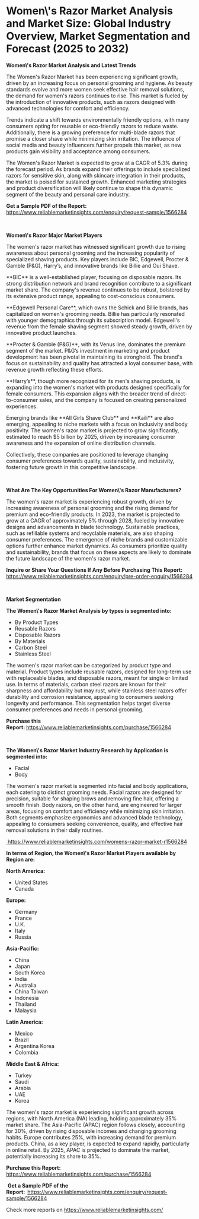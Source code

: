 <p><h1>Women\'s Razor Market Analysis and Market Size: Global Industry Overview, Market Segmentation and Forecast (2025 to 2032)</h1></p><p><strong>Women\'s Razor Market Analysis and Latest Trends</strong></p>
<p><p>The Women's Razor Market has been experiencing significant growth, driven by an increasing focus on personal grooming and hygiene. As beauty standards evolve and more women seek effective hair removal solutions, the demand for women's razors continues to rise. This market is fueled by the introduction of innovative products, such as razors designed with advanced technologies for comfort and efficiency. </p><p>Trends indicate a shift towards environmentally friendly options, with many consumers opting for reusable or eco-friendly razors to reduce waste. Additionally, there is a growing preference for multi-blade razors that promise a closer shave while minimizing skin irritation. The influence of social media and beauty influencers further propels this market, as new products gain visibility and acceptance among consumers.</p><p>The Women's Razor Market is expected to grow at a CAGR of 5.3% during the forecast period. As brands expand their offerings to include specialized razors for sensitive skin, along with skincare integration in their products, the market is poised for sustained growth. Enhanced marketing strategies and product diversification will likely continue to shape this dynamic segment of the beauty and personal care industry.</p></p>
<p><strong>Get a Sample PDF of the Report:&nbsp;</strong> <a href="https://www.reliablemarketinsights.com/enquiry/request-sample/1566284?utm_campaign=2636&utm_medium=2&utm_source=Github&utm_content=ia&utm_term=22032025&utm_id=womens-razor">https://www.reliablemarketinsights.com/enquiry/request-sample/1566284</a></p>
<p>&nbsp;</p>
<p><strong>Women\'s Razor Major Market Players</strong></p>
<p><p>The women's razor market has witnessed significant growth due to rising awareness about personal grooming and the increasing popularity of specialized shaving products. Key players include BIC, Edgewell, Procter & Gamble (P&G), Harry’s, and innovative brands like Billie and Oui Shave.</p><p>**BIC** is a well-established player, focusing on disposable razors. Its strong distribution network and brand recognition contribute to a significant market share. The company's revenue continues to be robust, bolstered by its extensive product range, appealing to cost-conscious consumers.</p><p>**Edgewell Personal Care**, which owns the Schick and Billie brands, has capitalized on women's grooming needs. Billie has particularly resonated with younger demographics through its subscription model. Edgewell's revenue from the female shaving segment showed steady growth, driven by innovative product launches.</p><p>**Procter & Gamble (P&G)**, with its Venus line, dominates the premium segment of the market. P&G’s investment in marketing and product development has been pivotal in maintaining its stronghold. The brand's focus on sustainability and quality has attracted a loyal consumer base, with revenue growth reflecting these efforts.</p><p>**Harry’s**, though more recognized for its men's shaving products, is expanding into the women's market with products designed specifically for female consumers. This expansion aligns with the broader trend of direct-to-consumer sales, and the company is focused on creating personalized experiences.</p><p>Emerging brands like **All Girls Shave Club** and **Kaili** are also emerging, appealing to niche markets with a focus on inclusivity and body positivity. The women's razor market is projected to grow significantly, estimated to reach $5 billion by 2025, driven by increasing consumer awareness and the expansion of online distribution channels.</p><p>Collectively, these companies are positioned to leverage changing consumer preferences towards quality, sustainability, and inclusivity, fostering future growth in this competitive landscape.</p></p>
<p>&nbsp;</p>
<p><strong>What Are The Key Opportunities For Women\'s Razor Manufacturers?</strong></p>
<p><p>The women's razor market is experiencing robust growth, driven by increasing awareness of personal grooming and the rising demand for premium and eco-friendly products. In 2023, the market is projected to grow at a CAGR of approximately 5% through 2028, fueled by innovative designs and advancements in blade technology. Sustainable practices, such as refillable systems and recyclable materials, are also shaping consumer preferences. The emergence of niche brands and customizable options further enhance market dynamics. As consumers prioritize quality and sustainability, brands that focus on these aspects are likely to dominate the future landscape of the women's razor market.</p></p>
<p><strong>Inquire or Share Your Questions If Any Before Purchasing This Report:</strong> <a href="https://www.reliablemarketinsights.com/enquiry/pre-order-enquiry/1566284?utm_campaign=2636&utm_medium=2&utm_source=Github&utm_content=ia&utm_term=22032025&utm_id=womens-razor">https://www.reliablemarketinsights.com/enquiry/pre-order-enquiry/1566284</a></p>
<p>&nbsp;</p>
<p><strong>Market Segmentation</strong></p>
<p><strong>The Women\'s Razor Market Analysis by types is segmented into:</strong></p>
<p><ul><li>By Product Types</li><li>Reusable Razors</li><li>Disposable Razors</li><li>By Materials</li><li>Carbon Steel</li><li>Stainless Steel</li></ul></p>
<p><p>The women's razor market can be categorized by product type and material. Product types include reusable razors, designed for long-term use with replaceable blades, and disposable razors, meant for single or limited use. In terms of materials, carbon steel razors are known for their sharpness and affordability but may rust, while stainless steel razors offer durability and corrosion resistance, appealing to consumers seeking longevity and performance. This segmentation helps target diverse consumer preferences and needs in personal grooming.</p></p>
<p><strong>Purchase this Report:&nbsp;</strong><a href="https://www.reliablemarketinsights.com/purchase/1566284?utm_campaign=2636&utm_medium=2&utm_source=Github&utm_content=ia&utm_term=22032025&utm_id=womens-razor">https://www.reliablemarketinsights.com/purchase/1566284</a></p>
<p>&nbsp;</p>
<p><strong>The Women\'s Razor Market Industry Research by Application is segmented into:</strong></p>
<p><ul><li>Facial</li><li>Body</li></ul></p>
<p><p>The women's razor market is segmented into facial and body applications, each catering to distinct grooming needs. Facial razors are designed for precision, suitable for shaping brows and removing fine hair, offering a smooth finish. Body razors, on the other hand, are engineered for larger areas, focusing on comfort and efficiency while minimizing skin irritation. Both segments emphasize ergonomics and advanced blade technology, appealing to consumers seeking convenience, quality, and effective hair removal solutions in their daily routines.</p></p>
<p><a href="https://www.reliablemarketinsights.com/womens-razor-market-r1566284?utm_campaign=2636&utm_medium=2&utm_source=Github&utm_content=ia&utm_term=22032025&utm_id=womens-razor">&nbsp;https://www.reliablemarketinsights.com/womens-razor-market-r1566284</a></p>
<p><strong>In terms of Region, the Women\'s Razor Market Players available by Region are:</strong></p>
<p>
    <p> <strong> North America: </strong>
        <ul>
            <li>United States</li>
            <li>Canada</li>
        </ul>
        </p> 
    <p> <strong> Europe: </strong>
        <ul>
            <li>Germany</li>
            <li>France</li>
            <li>U.K.</li>
            <li>Italy</li>
            <li>Russia</li>
        </ul>
        </p> 
    <p> <strong> Asia-Pacific: </strong>
        <ul>
            <li>China</li>
            <li>Japan</li>
            <li>South Korea</li>
            <li>India</li>
            <li>Australia</li>
            <li>China Taiwan</li>
            <li>Indonesia</li>
            <li>Thailand</li>
            <li>Malaysia</li>
        </ul>
        </p> 
    <p> <strong> Latin America: </strong>
        <ul>
            <li>Mexico</li>
            <li>Brazil</li>
            <li>Argentina Korea</li>
            <li>Colombia</li>
        </ul>
        </p> 
    <p> <strong> Middle East & Africa: </strong>
        <ul>
            <li>Turkey</li>
            <li>Saudi</li>
            <li>Arabia</li>
            <li>UAE</li>
            <li>Korea</li>
        </ul>
    </p>
    </p>
<p><p>The women's razor market is experiencing significant growth across regions, with North America (NA) leading, holding approximately 35% market share. The Asia-Pacific (APAC) region follows closely, accounting for 30%, driven by rising disposable incomes and changing grooming habits. Europe contributes 25%, with increasing demand for premium products. China, as a key player, is expected to expand rapidly, particularly in online retail. By 2025, APAC is projected to dominate the market, potentially increasing its share to 35%.</p></p>
<p><strong>Purchase this Report: </strong><a href="https://www.reliablemarketinsights.com/purchase/1566284?utm_campaign=2636&utm_medium=2&utm_source=Github&utm_content=ia&utm_term=22032025&utm_id=womens-razor">https://www.reliablemarketinsights.com/purchase/1566284</a></p>
<p>&nbsp;<strong>Get a Sample PDF of the Report:&nbsp;&nbsp;</strong><a href="https://www.reliablemarketinsights.com/enquiry/request-sample/1566284?utm_campaign=2636&utm_medium=2&utm_source=Github&utm_content=ia&utm_term=22032025&utm_id=womens-razor">https://www.reliablemarketinsights.com/enquiry/request-sample/1566284</a></p>
<p><strong></strong></p>
<p>Check more reports on <a href="https://www.reliablemarketinsights.com/?utm_campaign=2636&utm_medium=2&utm_source=Github&utm_content=ia&utm_term=22032025&utm_id=womens-razor">https://www.reliablemarketinsights.com/</a></p>